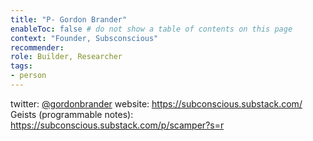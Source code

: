 ```yaml
---
title: "P- Gordon Brander"
enableToc: false # do not show a table of contents on this page
context: "Founder, Subsconscious"
recommender:
role: Builder, Researcher
tags:
- person
---
```

twitter: [@gordonbrander](https://twitter.com/gordonbrander)
website: https://subconscious.substack.com/
Geists (programmable notes): https://subconscious.substack.com/p/scamper?s=r